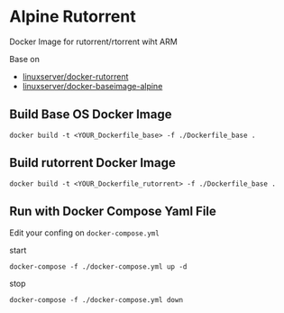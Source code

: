 # Alpine Rutorrent
Docker Image for rutorrent/rtorrent wiht ARM

Base on
 - [linuxserver/docker-rutorrent](https://github.com/linuxserver/docker-rutorrent)
 - [linuxserver/docker-baseimage-alpine](https://github.com/linuxserver/docker-baseimage-alpine)

## Build Base OS Docker Image
```
docker build -t <YOUR_Dockerfile_base> -f ./Dockerfile_base .
```

## Build rutorrent Docker Image
```
docker build -t <YOUR_Dockerfile_rutorrent> -f ./Dockerfile_base .
```

## Run with Docker Compose Yaml File
Edit your confing on `docker-compose.yml`

start
```
docker-compose -f ./docker-compose.yml up -d
```

stop
```
docker-compose -f ./docker-compose.yml down
```

